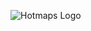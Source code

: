 <p><img alt="Hotmaps Logo" src="https://www.hotmaps-project.eu/wp-content/uploads/2017/02/logo.svg"/></p>